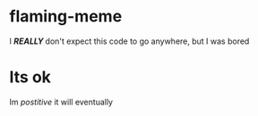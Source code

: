 # flaming-meme
I <b><i> REALLY </i></b> don't expect this code to go anywhere, but I was bored
# Its ok
Im <i> postitive </i> it will eventually
